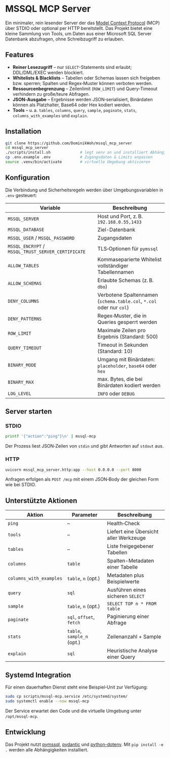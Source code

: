 # MSSQL MCP Server

Ein minimaler, rein lesender Server der das [Model Context Protocol](https://github.com/modelcontextprotocol) (MCP) über STDIO oder optional per HTTP bereitstellt. Das Projekt bietet eine kleine Sammlung von Tools, um Daten aus einer Microsoft SQL Server Datenbank abzufragen, ohne Schreibzugriff zu erlauben.

## Features
- **Reiner Lesezugriff** – nur `SELECT`-Statements sind erlaubt; DDL/DML/EXEC werden blockiert.
- **Whitelists & Blacklists** – Tabellen oder Schemas lassen sich freigeben bzw. sperren; Spalten und Regex‑Muster können verboten werden.
- **Ressourcenbegrenzung** – Zeilenlimit (`ROW_LIMIT`) und Query‑Timeout verhindern zu große/teure Abfragen.
- **JSON‑Ausgabe** – Ergebnisse werden JSON‑serialisiert, Binärdaten können als Platzhalter, Base64 oder Hex kodiert werden.
- **Tools** – u. a. `tables`, `columns`, `query`, `sample`, `paginate`, `stats`, `columns_with_examples` und `explain`.

## Installation
```bash
git clone https://github.com/DominikWoh/mssql_mcp_server
cd mssql_mcp_server
./scripts/install.sh             # legt venv an und installiert Abhängigkeiten
cp .env.example .env             # Zugangsdaten & Limits anpassen
source .venv/bin/activate        # virtuelle Umgebung aktivieren
```

## Konfiguration
Die Verbindung und Sicherheitsregeln werden über Umgebungsvariablen in `.env` gesteuert:

| Variable | Beschreibung |
|---------|--------------|
| `MSSQL_SERVER` | Host und Port, z. B. `192.168.0.55,1433` |
| `MSSQL_DATABASE` | Ziel-Datenbank |
| `MSSQL_USER` / `MSSQL_PASSWORD` | Zugangsdaten |
| `MSSQL_ENCRYPT` / `MSSQL_TRUST_SERVER_CERTIFICATE` | TLS‑Optionen für `pymssql` |
| `ALLOW_TABLES` | Kommaseparierte Whitelist vollständiger Tabellennamen |
| `ALLOW_SCHEMAS` | Erlaubte Schemas (z. B. `dbo`) |
| `DENY_COLUMNS` | Verbotene Spaltennamen (`schema.table.col`, `*.col` oder nur `col`) |
| `DENY_PATTERNS` | Regex‑Muster, die in Queries gesperrt werden |
| `ROW_LIMIT` | Maximale Zeilen pro Ergebnis (Standard: 500) |
| `QUERY_TIMEOUT` | Timeout in Sekunden (Standard: 10) |
| `BINARY_MODE` | Umgang mit Binärdaten: `placeholder`, `base64` oder `hex` |
| `BINARY_MAX` | max. Bytes, die bei Binärdaten kodiert werden |
| `LOG_LEVEL` | `INFO` oder `DEBUG` |

## Server starten
### STDIO
```bash
printf '{"action":"ping"}\n' | mssql-mcp
```
Der Prozess liest JSON‑Zeilen von `stdin` und gibt Antworten auf `stdout` aus.

### HTTP
```bash
uvicorn mssql_mcp_server.http:app --host 0.0.0.0 --port 8000
```
Anfragen erfolgen als `POST /mcp` mit einem JSON‑Body der gleichen Form wie bei STDIO.

## Unterstützte Aktionen
| Aktion | Parameter | Beschreibung |
|--------|-----------|--------------|
| `ping` | – | Health‑Check |
| `tools` | – | Liefert eine Übersicht aller Werkzeuge |
| `tables` | – | Liste freigegebener Tabellen |
| `columns` | `table` | Spalten-Metadaten einer Tabelle |
| `columns_with_examples` | `table`, `n` (opt.) | Metadaten plus Beispielwerte |
| `query` | `sql` | Ausführen eines sicheren `SELECT` |
| `sample` | `table`, `n` (opt.) | `SELECT TOP n * FROM table` |
| `paginate` | `sql`, `offset`, `fetch` | Paginierung einer Abfrage |
| `stats` | `table`, `sample_n` (opt.) | Zeilenanzahl + Sample |
| `explain` | `sql` | Heuristische Analyse einer Query |

## Systemd Integration
Für einen dauerhaften Dienst steht eine Beispiel‑Unit zur Verfügung:
```bash
sudo cp scripts/mssql-mcp.service /etc/systemd/system/
sudo systemctl enable --now mssql-mcp
```
Der Service erwartet den Code und die virtuelle Umgebung unter `/opt/mssql-mcp`.

## Entwicklung
Das Projekt nutzt [pymssql](https://pymssql.readthedocs.io/), [pydantic](https://docs.pydantic.dev/) und [python-dotenv](https://saurabh-kumar.com/python-dotenv/). Mit `pip install -e .` werden alle Abhängigkeiten installiert.

